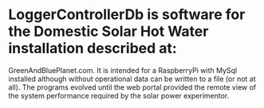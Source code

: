 # LoggerControllerDb is software for the Domestic Solar Hot Water installation described at:
GreenAndBluePlanet.com.
It is intended for a RaspberryPi with MySql installed although without operational data can
be written to a file (or not at all).
The programs evolved until the web portal provided the remote view of the system performance
required by the solar power experimentor.
